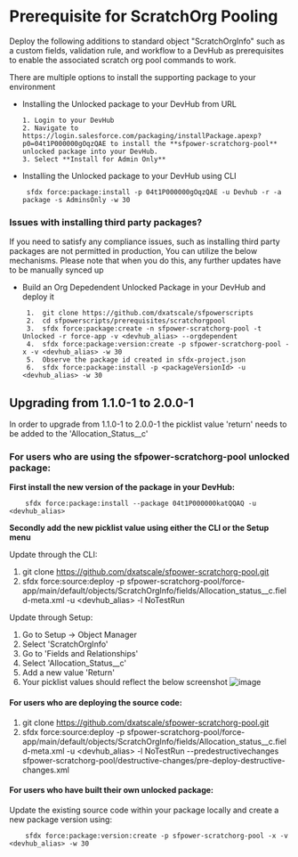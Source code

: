 # Prerequisite for ScratchOrg Pooling

Deploy the following additions to standard object "ScratchOrgInfo" such as a custom fields, validation rule, and workflow to a DevHub as prerequisites to enable the associated scratch org pool commands to work.

There are multiple options to install the supporting package to your environment

-  Installing the Unlocked package to your DevHub from URL

       1. Login to your DevHub
       2. Navigate to https://login.salesforce.com/packaging/installPackage.apexp?p0=04t1P000000gOqzQAE to install the **sfpower-scratchorg-pool** unlocked package into your DevHub.
       3. Select **Install for Admin Only**


-  Installing the Unlocked package to your DevHub using CLI


        sfdx force:package:install -p 04t1P000000gOqzQAE -u Devhub -r -a package -s AdminsOnly -w 30


### Issues with installing third party packages?


If you need to satisfy any compliance issues, such as installing third party packages are not permitted in production, You can utilize the below mechanisms. Please note that when you do this, any further updates have
to be manually synced up


-  Build an Org Depedendent Unlocked Package in your DevHub and deploy it


        1.  git clone https://github.com/dxatscale/sfpowerscripts
        2.  cd sfpowerscripts/prerequisites/scratchorgpool
        3.  sfdx force:package:create -n sfpower-scratchorg-pool -t Unlocked -r force-app -v <devhub_alias> --orgdependent
        4.  sfdx force:package:version:create -p sfpower-scratchorg-pool -x -v <devhub_alias> -w 30
        5.  Observe the package id created in sfdx-project.json
        6.  sfdx force:package:install -p <packageVersionId> -u <devhub_alias> -w 30

## Upgrading from 1.1.0-1 to 2.0.0-1

In order to upgrade from 1.1.0-1 to 2.0.0-1 the picklist value 'return' needs to be added to the 'Allocation_Status__c' 

### For users who are using the sfpower-scratchorg-pool unlocked package:

<b>First install the new version of the package in your DevHub: </b>

        sfdx force:package:install --package 04t1P000000katQQAQ -u <devhub_alias>

<b>Secondly add the new picklist value using either the CLI or the Setup menu</b>

Update through the CLI: 
1. git clone https://github.com/dxatscale/sfpower-scratchorg-pool.git
2. sfdx force:source:deploy -p sfpower-scratchorg-pool/force-app/main/default/objects/ScratchOrgInfo/fields/Allocation_status__c.field-meta.xml -u <devhub_alias> -l NoTestRun

Update through Setup: 
1. Go to Setup -> Object Manager
2. Select 'ScratchOrgInfo' 
3. Go to 'Fields and Relationships' 
4. Select 'Allocation_Status__c' 
5. Add a new value 'Return' 
6. Your picklist values should reflect the below screenshot 
![image](https://user-images.githubusercontent.com/63215232/174715103-316cabb2-d053-4812-9306-25521542be56.png)

#### For users who are deploying the source code: 

1. git clone https://github.com/dxatscale/sfpower-scratchorg-pool.git
2. sfdx force:source:deploy -p sfpower-scratchorg-pool/force-app/main/default/objects/ScratchOrgInfo/fields/Allocation_status__c.field-meta.xml -u <devhub_alias> -l NoTestRun --predestructivechanges sfpower-scratchorg-pool/destructive-changes/pre-deploy-destructive-changes.xml

#### For users who have built their own unlocked package: 

Update the existing source code within your package locally and create a new package version using:

        sfdx force:package:version:create -p sfpower-scratchorg-pool -x -v <devhub_alias> -w 30



